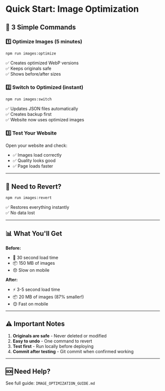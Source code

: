 # Quick Start: Image Optimization

## 🚀 3 Simple Commands

### 1️⃣ Optimize Images (5 minutes)
```bash
npm run images:optimize
```
✅ Creates optimized WebP versions  
✅ Keeps originals safe  
✅ Shows before/after sizes  

### 2️⃣ Switch to Optimized (instant)
```bash
npm run images:switch
```
✅ Updates JSON files automatically  
✅ Creates backup first  
✅ Website now uses optimized images  

### 3️⃣ Test Your Website
Open your website and check:
- ✅ Images load correctly
- ✅ Quality looks good
- ✅ Page loads faster

---

## 🔄 Need to Revert?

```bash
npm run images:revert
```
✅ Restores everything instantly  
✅ No data lost  

---

## 📊 What You'll Get

**Before:**
- 🐌 30 second load time
- 📦 150 MB of images
- 😞 Slow on mobile

**After:**
- ⚡ 3-5 second load time
- 📦 20 MB of images (87% smaller!)
- 😊 Fast on mobile

---

## ⚠️ Important Notes

1. **Originals are safe** - Never deleted or modified
2. **Easy to undo** - One command to revert
3. **Test first** - Run locally before deploying
4. **Commit after testing** - Git commit when confirmed working

---

## 🆘 Need Help?

See full guide: `IMAGE_OPTIMIZATION_GUIDE.md`
